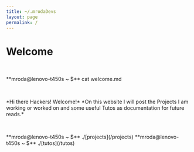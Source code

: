 ```yaml
---
title: ~/.mrodaDevs
layout: page
permalink: /
---
```


# Welcome
<p>&nbsp;</p>
**mroda@lenovo-t450s ~ $** cat welcome.md
<p>&nbsp;</p>
*Hi there Hackers! Welcome!*
*On this website I will post the Projects I am working or worked on and some useful Tutos as documentation for future reads.*
<p>&nbsp;</p>
**mroda@lenovo-t450s ~ $** ./[projects](/projects)
**mroda@lenovo-t450s ~ $** ./[tutos](/tutos)

